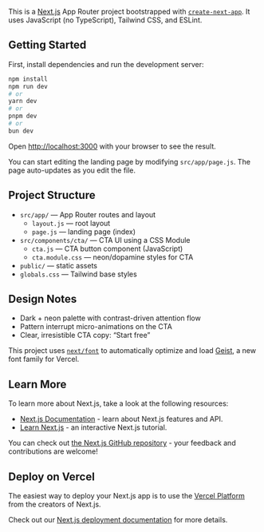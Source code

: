 This is a [Next.js](https://nextjs.org) App Router project bootstrapped with [`create-next-app`](https://github.com/vercel/next.js/tree/canary/packages/create-next-app). It uses JavaScript (no TypeScript), Tailwind CSS, and ESLint.

## Getting Started

First, install dependencies and run the development server:

```bash
npm install
npm run dev
# or
yarn dev
# or
pnpm dev
# or
bun dev
```

Open [http://localhost:3000](http://localhost:3000) with your browser to see the result.

You can start editing the landing page by modifying `src/app/page.js`. The page auto-updates as you edit the file.

## Project Structure

- `src/app/` — App Router routes and layout
  - `layout.js` — root layout
  - `page.js` — landing page (index)
- `src/components/cta/` — CTA UI using a CSS Module
  - `cta.js` — CTA button component (JavaScript)
  - `cta.module.css` — neon/dopamine styles for CTA
- `public/` — static assets
- `globals.css` — Tailwind base styles

## Design Notes

- Dark + neon palette with contrast-driven attention flow
- Pattern interrupt micro-animations on the CTA
- Clear, irresistible CTA copy: “Start free”

This project uses [`next/font`](https://nextjs.org/docs/app/building-your-application/optimizing/fonts) to automatically optimize and load [Geist](https://vercel.com/font), a new font family for Vercel.

## Learn More

To learn more about Next.js, take a look at the following resources:

- [Next.js Documentation](https://nextjs.org/docs) - learn about Next.js features and API.
- [Learn Next.js](https://nextjs.org/learn) - an interactive Next.js tutorial.

You can check out [the Next.js GitHub repository](https://github.com/vercel/next.js) - your feedback and contributions are welcome!

## Deploy on Vercel

The easiest way to deploy your Next.js app is to use the [Vercel Platform](https://vercel.com/new?utm_medium=default-template&filter=next.js&utm_source=create-next-app&utm_campaign=create-next-app-readme) from the creators of Next.js.

Check out our [Next.js deployment documentation](https://nextjs.org/docs/app/building-your-application/deploying) for more details.
